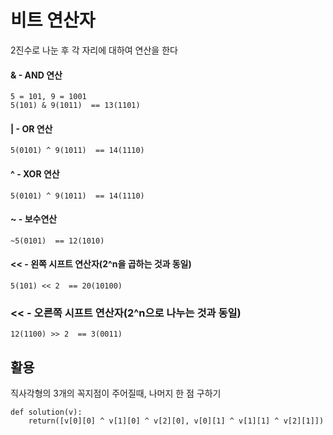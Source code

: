 # 비트 연산자
2진수로 나눈 후 각 자리에 대하여 연산을 한다

#### & - AND 연산
```
5 = 101, 9 = 1001
5(101) & 9(1011)  == 13(1101)
```
#### | - OR 연산
```
5(0101) ^ 9(1011)  == 14(1110)
```
#### ^ - XOR 연산
```
5(0101) ^ 9(1011)  == 14(1110)
```
#### ~ - 보수연산
```
~5(0101)  == 12(1010)
```
#### << - 왼쪽 시프트 연산자(2^n을 곱하는 것과 동일)
```
5(101) << 2  == 20(10100)
```
### << - 오른쪽 시프트 연산자(2^n으로 나누는 것과 동일)
```
12(1100) >> 2  == 3(0011)
```

## 활용
직사각형의 3개의 꼭지점이 주어질때, 나머지 한 점 구하기
```
def solution(v):
    return([v[0][0] ^ v[1][0] ^ v[2][0], v[0][1] ^ v[1][1] ^ v[2][1]])
```
